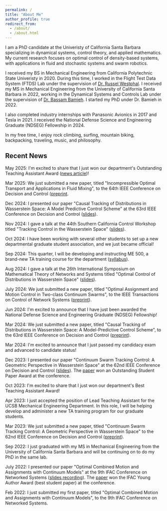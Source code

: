 ```yaml
---
permalink: /
title: "About Me"
author_profile: true
redirect_from: 
  - /about/
  - /about.html
---
```


I am a PhD candidate at the Univeristy of California Santa Barbara specializing in dynamical systems, control theory, and applied mathematics. My current research focuses on optimal control of density-based systems, with applications in fluid and stochastic systems and swarm robotics.

I received my BS in Mechanical Engineering from California Polytechnic State Univeristy in 2020. During this time, I worked in the Flight Test Data System (FTDS) Lab under the supervision of [Dr. Russel Westphal](https://me.calpoly.edu/faculty/rvwestph/). I received my MS in Mechanical Engineering from the University of California Santa Barbara in 2022, working in the Dynamical Systems and Controls Lab under the supervision of [Dr. Bassam Bamieh](https://sites.engineering.ucsb.edu/~bamieh/). I started my PhD under Dr. Bamieh in 2022.

I also completed industry internships with Panasonic Avionics in 2017 and Tesla in 2021. I received the National Defense Science and Engineering Graduate (NDSEG) Fellowship in 2024.

In my free time, I enjoy rock climbing, surfing, mountain biking, backpacking, traveling, music, and philosophy.



Recent News
------
May 2025: I'm excited to share that I just won our department's Outstanding Teaching Assistant Award ([news article](link))!

Mar 2025: We just submitted a new paper, titled "Incompressible Optimal Transport and Applications in Fluid Mixing", to the 64th IEEE Conference on Decision and Control ([preprint](https://arxiv.org/abs/2504.01109).

Dec 2024: I presented our paper "Causal Tracking of Distributions in Wasserstein Space: A Model Predictive Control Scheme" at the 63rd IEEE Conference on Decision and Control ([slides](../files/CDC_24_slides.pdf)).

Nov 2024: I gave a talk at the 44th Southern California Control Workshop titled "Tracking Control in the Wasserstein Space" ([slides](../files/SCC_F24.pdf)).

Oct 2024: I have been working with several other students to set up a new departmental graduate student association, and we just became official!

Sep 2024: This quarter, I will be developing and instructing ME 500, a brand-new TA training course for the department ([syllabus](../files/ME_500_Syllabus.pdf)).

Aug 2024: I gave a talk at the 26th International Symposium on Mathematical Theory of Networks and Systems titled "Optimal Control of Distributions in Wasserstein Space" ([slides](../files/mtns_slides.pdf)).

July 2024: We just submitted a new paper, titled "Optimal Assignment and Motion Control in Two-class Continuum Swarms", to the IEEE Transactions on Control of Network Systems ([preprint](https://arxiv.org/abs/2407.18159)).

Jun 2024: I'm excited to announce that I have just been awarded the National Defense Science and Engineering Graduate (NDSEG) Fellowship!

Mar 2024: We just submitted a new paper, titled "Causal Tracking of Distributions in Wasserstein Space: A Model-Predictive Control Scheme", to the 63rd IEEE Conference on Decision and Control ([preprint](https://arxiv.org/abs/2403.15702)).

Mar 2024: I'm excited to announce that I just passed my candidacy exam and advanced to candidate status!

Dec 2023: I presented our paper "Continuum Swarm Tracking Control: A Geometric Perspective in Wasserstein Space" at the 62nd IEEE Conference on Decision and Control ([slides](../files/CDC_23_slides.pdf)). The [paper](https://ieeexplore.ieee.org/abstract/document/10384000) won an Outstanding Student Paper Award at the conference.

Oct 2023: I'm excited to share that I just won our department's Best Teaching Assistant Award!

Apr 2023: I just accepted the position of Lead Teaching Assistant for the UCSB Mechanical Engineering Department. In this role, I will be helping develop and administer a new TA training program for our graduate students.

Mar 2023: We just submitted a new paper, titled "Continuum Swarm Tracking Control: A Geometric Perspective in Wasserstein Space" to the 62nd IEEE Conference on Decision and Control ([preprint](https://arxiv.org/abs/2303.15638)).

Sep 2022: I just graduated with my MS in Mechanical Engineering from the University of California Santa Barbara and will be continuing on to do my PhD in the same lab.

July 2022: I presented our paper "Optimal Combined Motion and Assignments with Continuum Models" at the 9th IFAC Conference on Networked Systems ([slides](../files/NECSYS_slides.pdf),[recording](https://video.ethz.ch/events/2022/necsys/0aaec48f-46e8-423c-b84b-69c6fbf37f81.html)). The [paper](https://www.sciencedirect.com/science/article/pii/S240589632200636X) won the IFAC Young Author Award (best student paper) at the conference.

Feb 2022: I just submitted my first paper, titled "Optimal Combined Motion and Assignments with Continuum Models", to the 9th IFAC Conference on Networked Systems.


